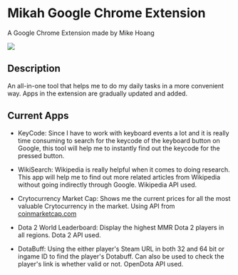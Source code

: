 # Mikah Google Chrome Extension
A Google Chrome Extension made by Mike Hoang

<a href="https://chrome.google.com/webstore/detail/mikahs-utility-extension/idnamjmafnhoichldbgabpipgljfhjek?utm_source=chrome-ntp-icon"><img src="https://developer.chrome.com/webstore/images/ChromeWebStore_BadgeWBorder_v2_206x58.png"/></a>

## Description
An all-in-one tool that helps me to do my daily tasks in a more convenient way. Apps in the extension are gradually updated and added.

## Current Apps
* KeyCode: Since I have to work with keyboard events a lot and it is really time consuming to search for the keycode of the keyboard button on Google, this tool will help me to instantly find out the keycode for the pressed button.

* WikiSearch: Wikipedia is really helpful when it comes to doing research. This app will help me to find out more related articles from Wikipedia without going indirectly through Google. Wikipedia API used.

* Crytocurrency Market Cap: Shows me the current prices for all the most valuable Crytocurrency in the market. Using API from <a href="https://coinmarketcap.com/api/">coinmarketcap.com</a>

* Dota 2 World Leaderboard: Display the highest MMR Dota 2 players in all regions. Dota 2 API used.

* DotaBuff: Using the either player's Steam URL in both 32 and 64 bit or ingame ID to find the player's Dotabuff. Can also be used to check the player's link is whether valid or not. OpenDota API used.
